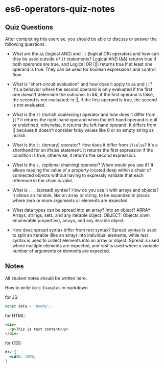 # es6-operators-quiz-notes

## Quiz Questions

After completing this exercise, you should be able to discuss or answer the following questions:

- What are the `&&` (logical AND) and `||` (logical OR) operators and how can they be used outside of `if` statements? Logical AND (&&) returns true if both operands are true, and Logical OR (||) returns true if at least one operand is true. They can be used for boolean expressions and control flow.

- What is "short-circuit evaluation" and how does it apply to `&&` and `||`? It's a behavior where the second operand is only evaluated if the first one doesn't determine the outcome. In &&, if the first operand is false, the second is not evaluated; in ||, if the first operand is true, the second is not evaluated.

- What is the `??` (nullish coalescing) operator and how does it differ from `||`? It returns the right-hand operand when the left-hand operand is null or undefined, otherwise, it returns the left-hand operand. It differs from || because it doesn't consider falsy values like 0 or an empty string as nullish.

- What is the `?:` (ternary) operator? How does it differ from `if/else`? It's a shorthand for an if/else statement. It returns the first expression if the condition is true, otherwise, it returns the second expression.

- What is the `?.` (optional chaining) operator? When would you use it? It allows reading the value of a property located deep within a chain of connected objects without having to expressly validate that each reference in the chain is valid.

- What is `...` (spread) syntax? How do you use it with arrays and objects? It allows an iterable, like an array or string, to be expanded in places where zero or more arguments or elements are expected.

- What data types can be spread into an array? Into an object? ARRAY: Arrays, strings, sets, and any iterable object. OBJECT: Objects (own enumerable properties), arrays, and any iterable object.

- How does spread syntax differ from rest syntax? Spread syntax is used to split an iterable (like an array) into individual elements, while rest syntax is used to collect elements into an array or object. Spread is used where multiple elements are expected, and rest is used where a variable number of arguments or elements are expected.

## Notes

All student notes should be written here.

How to write `Code Examples` in markdown

for JS:

```js
const data = 'Howdy';
```

for HTML:

```html
<div>
  <p>This is text content</p>
</div>
```

for CSS:

```css
div {
  width: 100%;
}
```
